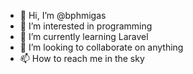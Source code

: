 - 👋 Hi, I’m @bphmigas
- 👀 I’m interested in programming
- 🌱 I’m currently learning Laravel
- 💞️ I’m looking to collaborate on anything
- 📫 How to reach me in the sky

<!---
bphmigas/bphmigas is a ✨ special ✨ repository because its `README.md` (this file) appears on your GitHub profile.
You can click the Preview link to take a look at your changes.
--->
